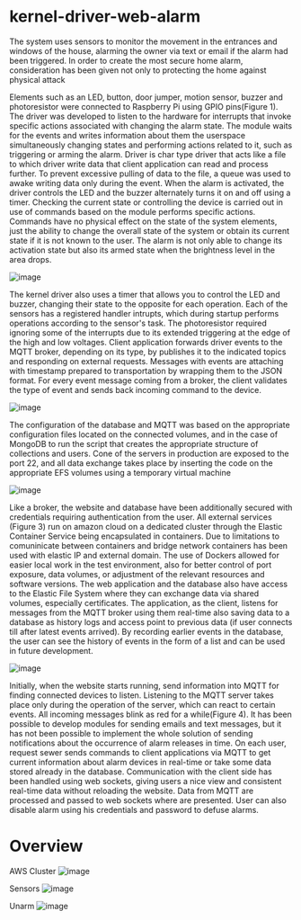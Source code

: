 # kernel-driver-web-alarm
The system uses sensors to monitor the movement in the  entrances and windows of the house, alarming the owner via text or email if the alarm had been  triggered. In order to create the most secure home alarm, consideration has been given not only to  protecting the home against physical attack

Elements such as an LED, button, door jumper, motion sensor, buzzer and photoresistor were 
connected to Raspberry Pi using GPIO pins(Figure 1). The driver was developed to listen to the 
hardware for interrupts that invoke specific actions associated with changing the alarm state. The 
module waits for the events and writes information about them the userspace simultaneously 
changing states and performing actions related to it, such as triggering or arming the alarm. Driver is 
char type driver that acts like a file to which driver write data that client application can read and 
process further. To prevent excessive pulling of data to the file, a queue was used to awake writing 
data only during the event. When the alarm is activated, the driver controls the LED and the buzzer 
alternately turns it on and off using a timer. Checking the current state or controlling the device is 
carried out in use of commands based on the module performs specific actions. Commands have no 
physical effect on the state of the system elements, just the ability to change the overall state of the 
system or obtain its current state if it is not known to the user. The alarm is not only able to change 
its activation state but also its armed state when the brightness level in the area drops. 

![image](https://user-images.githubusercontent.com/28375942/136122279-d15a82e9-f15a-4fa0-9af4-56f219efcafe.png)

The kernel driver also uses a timer that allows you to control the LED and buzzer, changing their 
state to the opposite for each operation. Each of the sensors has a registered handler intrupts, which 
during startup performs operations according to the sensor's task. The photoresistor required 
ignoring some of the interrupts due to its extended triggering at the edge of the high and low 
voltages. 
Client application forwards driver events to the MQTT broker, depending on its type, by publishes it 
to the indicated topics and responding on external requests. Messages with events are attaching 
with timestamp prepared to transportation by wrapping them to the JSON format. For every event 
message coming from a broker, the client validates the type of event and sends back incoming 
command to the device. 

![image](https://user-images.githubusercontent.com/28375942/136122313-fc7e738c-2eda-4ea7-90b0-ee63938731d7.png)

The configuration of the database and MQTT was based on the appropriate configuration files 
located on the connected volumes, and in the case of MongoDB to run the script that creates the 
appropriate structure of collections and users. Cone of the servers in production are exposed to the 
port 22, and all data exchange takes place by inserting the code on the appropriate EFS volumes 
using a temporary virtual machine

![image](https://user-images.githubusercontent.com/28375942/136122357-5c46d301-e401-4925-a49c-cadbb8e3acf9.png)

Like a broker, the website and database have been additionally secured with credentials requiring 
authentication from the user. All external services (Figure 3) run on amazon cloud on a dedicated 
cluster through the Elastic Container Service being encapsulated in containers. Due to limitations to 
comuninicate between containers and bridge network containers has been used with elastic IP and 
external domain. The use of Dockers allowed for easier local work in the test 
environment, also for better control of port exposure, data volumes, or adjustment of the relevant 
resources and software versions. The web application and the database also have access to the 
Elastic File System where they can exchange data via shared volumes, especially certificates. 
The application, as the client, listens for messages from the MQTT broker using them real-time also 
saving data to a database as history logs and access point to previous data (if user connects till after 
latest events arrived). By recording earlier events in the database, the user can see the history of 
events in the form of a list and can be used in future development. 

![image](https://user-images.githubusercontent.com/28375942/136122433-a29525de-9ea1-4657-9d60-90e00743edcd.png)

Initially, when the website starts running, send information into MQTT for finding connected devices 
to listen. Listening to the MQTT server takes place only during the operation of the server, which can 
react to certain events. All incoming messages blink as red for a while(Figure 4). It has been possible 
to develop modules for sending emails and text messages, but it has not been possible to implement 
the whole solution of sending notifications about the occurrence of alarm releases in time. 
On each user, request sewer sends commands to client applications via MQTT to get current 
information about alarm devices in real-time or take some data stored already in the database. 
Communication with the client side has been handled using web sockets, giving users a nice view 
and consistent real-time data without reloading the website. Data from MQTT are processed and 
passed to web sockets where are presented. User can also disable alarm using his credentials and 
password to defuse alarms. 

# Overview
AWS Cluster
![image](https://user-images.githubusercontent.com/28375942/136124056-a7e964f3-8735-4fa5-8b91-02226e56ca71.png)

Sensors
![image](./Image/sens.gif)

Unarm
![image](./Image/unarm.gif)
